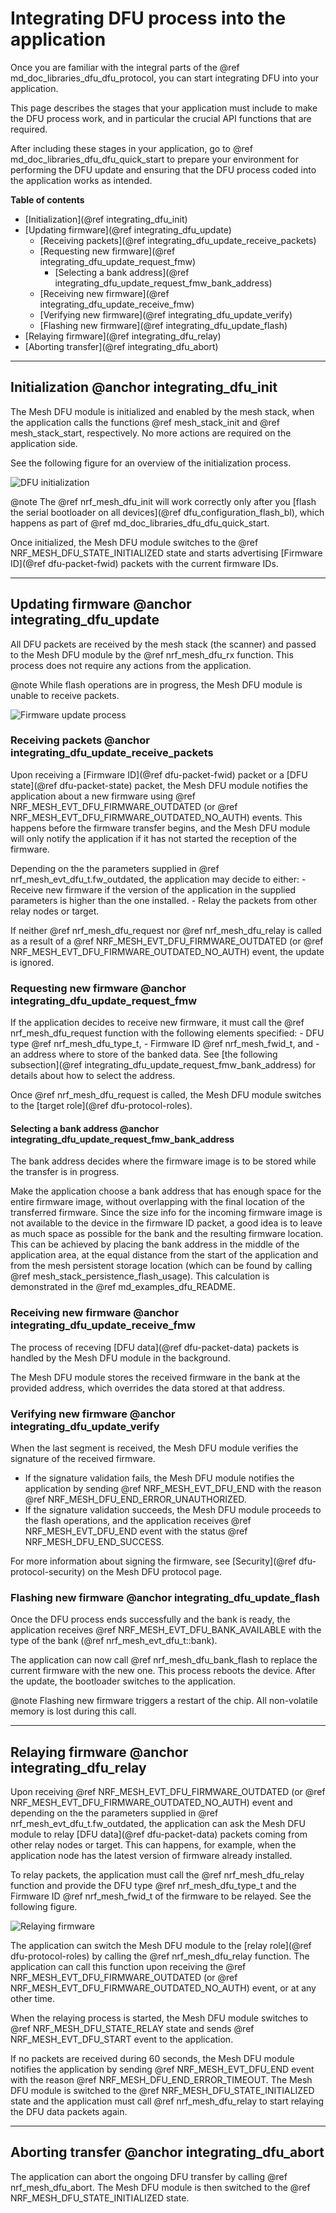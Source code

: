 # Integrating DFU process into the application

Once you are familiar with the integral parts of the @ref md_doc_libraries_dfu_dfu_protocol,
you can start integrating DFU into your application.

This page describes the stages that your application must include to make the DFU process work,
and in particular the crucial API functions that are required.

After including these stages in your application, go to @ref md_doc_libraries_dfu_dfu_quick_start
to prepare your environment for performing the DFU update and ensuring that the DFU process coded
into the application works as intended.

**Table of contents**
- [Initialization](@ref integrating_dfu_init)
- [Updating firmware](@ref integrating_dfu_update)
    - [Receiving packets](@ref integrating_dfu_update_receive_packets)
    - [Requesting new firmware](@ref integrating_dfu_update_request_fmw)
        - [Selecting a bank address](@ref integrating_dfu_update_request_fmw_bank_address)
    - [Receiving new firmware](@ref integrating_dfu_update_receive_fmw)
    - [Verifying new firmware](@ref integrating_dfu_update_verify)
    - [Flashing new firmware](@ref integrating_dfu_update_flash)
- [Relaying firmware](@ref integrating_dfu_relay)
- [Aborting transfer](@ref integrating_dfu_abort)


---

## Initialization @anchor integrating_dfu_init

The Mesh DFU module is initialized and enabled by the mesh stack, when  
the application calls the functions @ref mesh_stack_init and @ref mesh_stack_start, respectively. 
No more actions are required on the application side.

See the following figure for an overview of the initialization process.

![DFU initialization](img/dfu_process_init.svg)

@note The @ref nrf_mesh_dfu_init will work correctly only after you [flash the serial bootloader on all devices](@ref dfu_configuration_flash_bl),
which happens as part of @ref md_doc_libraries_dfu_dfu_quick_start.

Once initialized, the Mesh DFU module switches to the @ref NRF_MESH_DFU_STATE_INITIALIZED 
state and starts advertising [Firmware ID](@ref dfu-packet-fwid) packets with 
the current firmware IDs.

---

## Updating firmware @anchor integrating_dfu_update

All DFU packets are received by the mesh stack (the scanner) and passed to the Mesh DFU module by
the @ref nrf_mesh_dfu_rx function. This process does not require any actions from the application.

@note While flash operations are in progress, the Mesh DFU module is unable to
receive packets.

![Firmware update process](img/dfu_process_receive.svg)

### Receiving packets @anchor integrating_dfu_update_receive_packets

Upon receiving a [Firmware ID](@ref dfu-packet-fwid) packet or a [DFU state](@ref dfu-packet-state)
packet, the Mesh DFU module notifies the application about a new firmware using 
@ref NRF_MESH_EVT_DFU_FIRMWARE_OUTDATED (or @ref NRF_MESH_EVT_DFU_FIRMWARE_OUTDATED_NO_AUTH) events.
This happens before the firmware transfer begins, and the Mesh DFU module will only notify
the application if it has not started the reception of the firmware.

Depending on the the parameters supplied in @ref nrf_mesh_evt_dfu_t.fw_outdated, the application 
may decide to either:
    - Receive new firmware if the version of the application in the supplied parameters is higher
    than the one installed.
    - Relay the packets from other relay nodes or target.
    
If neither @ref nrf_mesh_dfu_request nor @ref nrf_mesh_dfu_relay is called as a 
result of a @ref NRF_MESH_EVT_DFU_FIRMWARE_OUTDATED
(or @ref NRF_MESH_EVT_DFU_FIRMWARE_OUTDATED_NO_AUTH) event, the update is ignored.

### Requesting new firmware @anchor integrating_dfu_update_request_fmw
    
If the application decides to receive new firmware, it must call the @ref nrf_mesh_dfu_request
function with the following elements specified:
    - DFU type @ref nrf_mesh_dfu_type_t,
    - Firmware ID @ref nrf_mesh_fwid_t, and
    - an address where to store of the banked data.
    See [the following subsection](@ref integrating_dfu_update_request_fmw_bank_address)
    for details about how to select the address.

Once @ref nrf_mesh_dfu_request is called, the Mesh DFU module switches
to the [target role](@ref dfu-protocol-roles).
    
#### Selecting a bank address @anchor integrating_dfu_update_request_fmw_bank_address

The bank address decides where the firmware image is to be stored while the 
transfer is in progress.

Make the application choose a bank address that has enough space for the entire firmware image,
without overlapping with the final location of the transferred firmware. Since the size info for
the incoming firmware image is not available to the device in the firmware ID packet, a good idea 
is to leave as much space as possible for the bank and the resulting firmware location.
This can be achieved by placing the bank address in the middle of the application 
area, at the equal distance from the start of the application and from the mesh persistent 
storage location (which can be found by calling @ref mesh_stack_persistence_flash_usage).
This calculation is demonstrated in the @ref md_examples_dfu_README.

### Receiving new firmware @anchor integrating_dfu_update_receive_fmw

The process of receving [DFU data](@ref dfu-packet-data) packets is handled by 
the Mesh DFU module in the background.

The Mesh DFU module stores the received firmware in the bank at the provided address, which
overrides the data stored at that address.

### Verifying new firmware @anchor integrating_dfu_update_verify

When the last segment is received, the Mesh DFU module verifies the signature of the 
received firmware.
- If the signature validation fails, the Mesh DFU module notifies the application
by sending @ref NRF_MESH_EVT_DFU_END with the reason @ref NRF_MESH_DFU_END_ERROR_UNAUTHORIZED.
- If the signature validation succeeds, the Mesh DFU module proceeds to the flash operations,
and the application receives @ref NRF_MESH_EVT_DFU_END event
with the status @ref NRF_MESH_DFU_END_SUCCESS.

For more information about signing the firmware, see [Security](@ref dfu-protocol-security)
on the Mesh DFU protocol page.

### Flashing new firmware @anchor integrating_dfu_update_flash

Once the DFU process ends successfully and the bank is ready, the application receives
@ref NRF_MESH_EVT_DFU_BANK_AVAILABLE with the type of the bank (@ref nrf_mesh_evt_dfu_t::bank).

The application can now call @ref nrf_mesh_dfu_bank_flash to replace the current firmware 
with the new one. This process reboots the device. After the update, the bootloader
switches to the application.

@note Flashing new firmware triggers a restart of the chip. All non-volatile memory is 
lost during this call.


---

## Relaying firmware @anchor integrating_dfu_relay

Upon receiving @ref NRF_MESH_EVT_DFU_FIRMWARE_OUTDATED (or @ref NRF_MESH_EVT_DFU_FIRMWARE_OUTDATED_NO_AUTH) event
and depending on the the parameters supplied in @ref nrf_mesh_evt_dfu_t.fw_outdated,
the application can ask the Mesh DFU module to relay [DFU data](@ref dfu-packet-data) packets
coming from other relay nodes or target. This can happens, for example, when the application node
has the latest version of firmware already installed.

To relay packets, the application must call the @ref nrf_mesh_dfu_relay function and provide 
the DFU type @ref nrf_mesh_dfu_type_t and the Firmware ID @ref nrf_mesh_fwid_t of the firmware to
be relayed. See the following figure.

![Relaying firmware](img/dfu_process_relay.svg)

The application can switch the Mesh DFU module to the [relay role](@ref dfu-protocol-roles)
by calling the @ref nrf_mesh_dfu_relay function. The application can call this function
upon receiving the @ref NRF_MESH_EVT_DFU_FIRMWARE_OUTDATED
(or @ref NRF_MESH_EVT_DFU_FIRMWARE_OUTDATED_NO_AUTH) event, or at any other time.

When the relaying process is started, the Mesh DFU module switches to 
@ref NRF_MESH_DFU_STATE_RELAY state and sends @ref NRF_MESH_EVT_DFU_START event
to the application.

If no packets are received during 60 seconds, the Mesh DFU module notifies the application
by sending @ref NRF_MESH_EVT_DFU_END event with the reason @ref NRF_MESH_DFU_END_ERROR_TIMEOUT.
The Mesh DFU module is switched to the @ref NRF_MESH_DFU_STATE_INITIALIZED
state and the application must call @ref nrf_mesh_dfu_relay to start relaying the DFU data packets
again.

---

## Aborting transfer @anchor integrating_dfu_abort

The application can abort the ongoing DFU transfer by calling @ref nrf_mesh_dfu_abort.
The Mesh DFU module is then switched to the @ref NRF_MESH_DFU_STATE_INITIALIZED
state.
